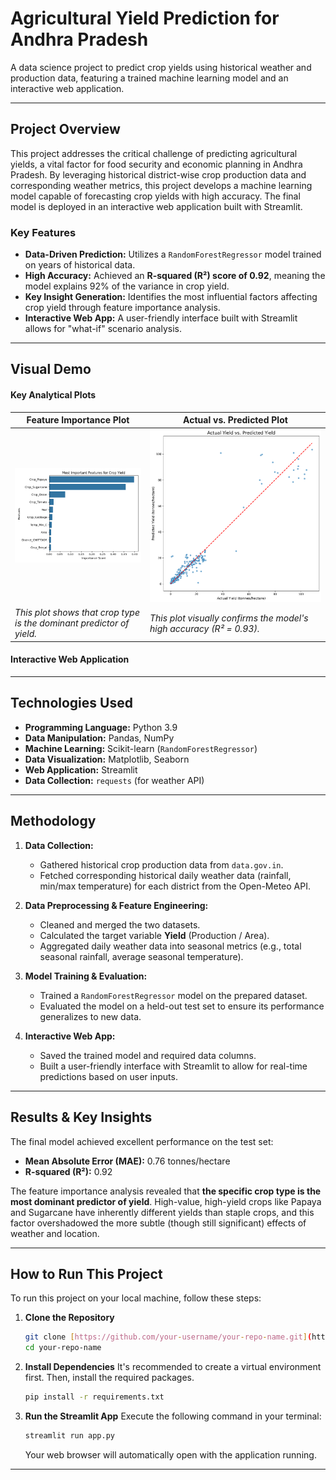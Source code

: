 # Agricultural Yield Prediction for Andhra Pradesh

A data science project to predict crop yields using historical weather and production data, featuring a trained machine learning model and an interactive web application.

---

## Project Overview

This project addresses the critical challenge of predicting agricultural yields, a vital factor for food security and economic planning in Andhra Pradesh. By leveraging historical district-wise crop production data and corresponding weather metrics, this project develops a machine learning model capable of forecasting crop yields with high accuracy. The final model is deployed in an interactive web application built with Streamlit.

### Key Features

* **Data-Driven Prediction:** Utilizes a `RandomForestRegressor` model trained on years of historical data.
* **High Accuracy:** Achieved an **R-squared (R²) score of 0.92**, meaning the model explains 92% of the variance in crop yield.
* **Key Insight Generation:** Identifies the most influential factors affecting crop yield through feature importance analysis.
* **Interactive Web App:** A user-friendly interface built with Streamlit allows for "what-if" scenario analysis.

---

## Visual Demo

#### Key Analytical Plots

| Feature Importance Plot                                      | Actual vs. Predicted Plot                                      |
| ------------------------------------------------------------ | -------------------------------------------------------------- |
| ![Feature Importance](./visualization/Most_Important_Features.png)           | ![Actual vs. Predicted](./visualization/actual_vs_predicted_plot.png)         |
| *This plot shows that crop type is the dominant predictor of yield.* | *This plot visually confirms the model's high accuracy (R² = 0.93).* |

#### Interactive Web Application

<!-- ![Streamlit Demo](link_to_your_demo_gif.gif) -->

---

## Technologies Used

* **Programming Language:** Python 3.9
* **Data Manipulation:** Pandas, NumPy
* **Machine Learning:** Scikit-learn (`RandomForestRegressor`)
* **Data Visualization:** Matplotlib, Seaborn
* **Web Application:** Streamlit
* **Data Collection:** `requests` (for weather API)

---

## Methodology

1.  **Data Collection:**
    * Gathered historical crop production data from `data.gov.in`.
    * Fetched corresponding historical daily weather data (rainfall, min/max temperature) for each district from the Open-Meteo API.

2.  **Data Preprocessing & Feature Engineering:**
    * Cleaned and merged the two datasets.
    * Calculated the target variable **Yield** (Production / Area).
    * Aggregated daily weather data into seasonal metrics (e.g., total seasonal rainfall, average seasonal temperature).

3.  **Model Training & Evaluation:**
    * Trained a `RandomForestRegressor` model on the prepared dataset.
    * Evaluated the model on a held-out test set to ensure its performance generalizes to new data.

4.  **Interactive Web App:**
    * Saved the trained model and required data columns.
    * Built a user-friendly interface with Streamlit to allow for real-time predictions based on user inputs.

---

## Results & Key Insights

The final model achieved excellent performance on the test set:

* **Mean Absolute Error (MAE):** 0.76 tonnes/hectare
* **R-squared (R²):** 0.92

The feature importance analysis revealed that **the specific crop type is the most dominant predictor of yield**. High-value, high-yield crops like Papaya and Sugarcane have inherently different yields than staple crops, and this factor overshadowed the more subtle (though still significant) effects of weather and location.

---

## How to Run This Project

To run this project on your local machine, follow these steps:

1.  **Clone the Repository**
    ```bash
    git clone [https://github.com/your-username/your-repo-name.git](https://github.com/your-username/your-repo-name.git)
    cd your-repo-name
    ```

2.  **Install Dependencies**
    It's recommended to create a virtual environment first. Then, install the required packages.
    ```bash
    pip install -r requirements.txt
    ```

3.  **Run the Streamlit App**
    Execute the following command in your terminal:
    ```bash
    streamlit run app.py
    ```
    Your web browser will automatically open with the application running.

---
